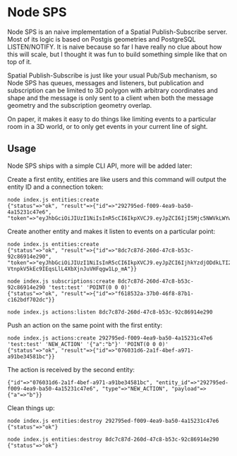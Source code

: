 # Node SPS

Node SPS is an naive implementation of a Spatial Publish-Subscribe server. Most of its logic is based on Postgis geometries and PostgreSQL LISTEN/NOTIFY. It is naive because so far I have really no clue about how this will scale, but I thought it was fun to build something simple like that on top of it.

Spatial Publish-Subscribe is just like your usual Pub/Sub mechanism, so Node SPS has queues, messages and listeners, but publication and subscription can be limited to 3D polygon with arbitrary coordinates and shape and the message is only sent to a client when both the message geometry and the subscription geometry overlap.

On paper, it makes it easy to do things like limiting events to a particular room in a 3D world, or to only get events in your current line of sight.

## Usage

Node SPS ships with a simple CLI API, more will be added later:


Create a first entity, entities are like users and this command will output the entity ID and a connection token:
```
node index.js entities:create
{"status"=>"ok", "result"=>{"id"=>"292795ed-f009-4ea9-ba50-4a15231c47e6", "token"=>"eyJhbGciOiJIUzI1NiIsInR5cCI6IkpXVCJ9.eyJpZCI6IjI5Mjc5NWVkLWYwMDktNGVhOS1iYTUwLTRhMTUyMzFjNDdlNiIsImlhdCI6MTU3NzYyOTQyMH0.CrFrA0W_uovpdWIDIOMjWX8bpAJM6YE4Msn4g0mwIvs"}}
```

Create another entity and makes it listen to events on a particular point:
```
node index.js entities:create
{"status"=>"ok", "result"=>{"id"=>"8dc7c87d-260d-47c8-b53c-92c86914e290", "token"=>"eyJhbGciOiJIUzI1NiIsInR5cCI6IkpXVCJ9.eyJpZCI6IjhkYzdjODdkLTI2MGQtNDdjOC1iNTNjLTkyYzg2OTE0ZTI5MCIsImlhdCI6MTU3NzYyOTQyMH0.5LBB-VtnpkV5kEc9IEqsLlL4XbXjnJuVHFqgw1Lp_mA"}}

node index.js subscriptions:create 8dc7c87d-260d-47c8-b53c-92c86914e290 'test:test' 'POINT(0 0 0)'
{"status"=>"ok", "result"=>{"id"=>"f618532a-37b0-46f8-87b1-c162bdf702dc"}}

node index.js actions:listen 8dc7c87d-260d-47c8-b53c-92c86914e290
```

Push an action on the same point with the first entity:
```
node index.js actions:create 292795ed-f009-4ea9-ba50-4a15231c47e6 'test:test' 'NEW_ACTION' '{"a":"b"}' 'POINT(0 0 0)'
{"status"=>"ok", "result"=>{"id"=>"076031d6-2a1f-4bef-a971-a91be34581bc"}}
```

The action is received by the second entity:
```
{"id"=>"076031d6-2a1f-4bef-a971-a91be34581bc", "entity_id"=>"292795ed-f009-4ea9-ba50-4a15231c47e6", "type"=>"NEW_ACTION", "payload"=>{"a"=>"b"}}
```

Clean things up:
```
node index.js entities:destroy 292795ed-f009-4ea9-ba50-4a15231c47e6
{"status"=>"ok"}

node index.js entities:destroy 8dc7c87d-260d-47c8-b53c-92c86914e290
{"status"=>"ok"}
```